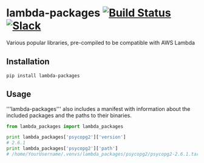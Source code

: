# lambda-packages [![Build Status](https://travis-ci.org/Miserlou/lambda-packages.svg)](https://travis-ci.org/Miserlou/lambda-packages) [![Slack](https://img.shields.io/badge/chat-slack-ff69b4.svg)](https://slackautoinviter.herokuapp.com/)
Various popular libraries, pre-compiled to be compatible with AWS Lambda

## Installation

    pip install lambda-packages

## Usage

'''lambda-packages''' also includes a manifest with information about the included packages and the paths to their binaries.

```python
from lambda_packages import lambda_packages

print lambda_packages['psycopg2']['version'] 
# 2.6.1
print lambda_packages['psycopg2']['path'] 
# /home/YourUsername/.venvs/lambda_packages/psycopg2/psycopg2-2.6.1.tar.gz
```
